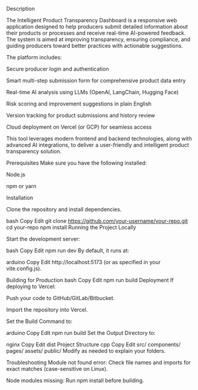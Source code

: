 Description

The Intelligent Product Transparency Dashboard is a responsive web application designed to help producers submit detailed information about their products or processes and receive real-time AI-powered feedback.
The system is aimed at improving transparency, ensuring compliance, and guiding producers toward better practices with actionable suggestions.

The platform includes:

Secure producer login and authentication

Smart multi-step submission form for comprehensive product data entry

Real-time AI analysis using LLMs (OpenAI, LangChain, Hugging Face)

Risk scoring and improvement suggestions in plain English

Version tracking for product submissions and history review

Cloud deployment on Vercel (or GCP) for seamless access

This tool leverages modern frontend and backend technologies, along with advanced AI integrations, to deliver a user-friendly and intelligent product transparency solution.


Prerequisites
Make sure you have the following installed:

Node.js 

npm or yarn

Installation

Clone the repository and install dependencies.

bash
Copy
Edit
git clone https://github.com/your-username/your-repo.git
cd your-repo
npm install
Running the Project Locally

Start the development server:

bash
Copy
Edit
npm run dev
By default, it runs at:

arduino
Copy
Edit
http://localhost:5173
(or as specified in your vite.config.js).

Building for Production
bash
Copy
Edit
npm run build
Deployment
If deploying to Vercel:

Push your code to GitHub/GitLab/Bitbucket.

Import the repository into Vercel.

Set the Build Command to:

arduino
Copy
Edit
npm run build
Set the Output Directory to:

nginx
Copy
Edit
dist
Project Structure
cpp
Copy
Edit
src/
  components/
  pages/
  assets/
public/
Modify as needed to explain your folders.

Troubleshooting
Module not found error: Check file names and imports for exact matches (case-sensitive on Linux).

Node modules missing: Run npm install before building.
